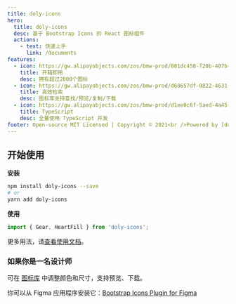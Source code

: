 ```yaml
---
title: doly-icons
hero:
  title: doly-icons
  desc: 基于 Bootstrap Icons 的 React 图标组件
  actions:
    - text: 快速上手
      link: /documents
features:
  - icon: https://gw.alipayobjects.com/zos/bmw-prod/881dc458-f20b-407b-947a-95104b5ec82b/k79dm8ih_w144_h144.png
    title: 开箱即用
    desc: 拥有超过2000个图标
  - icon: https://gw.alipayobjects.com/zos/bmw-prod/d60657df-0822-4631-9d7c-e7a869c2f21c/k79dmz3q_w126_h126.png
    title: 高效检索
    desc: 图标库支持查找/预览/复制/下载
  - icon: https://gw.alipayobjects.com/zos/bmw-prod/d1ee0c6f-5aed-4a45-a507-339a4bfe076c/k7bjsocq_w144_h144.png
    title: TypeScript
    desc: 全量使用 TypeScript 开发
footer: Open-source MIT Licensed | Copyright © 2021<br />Powered by [dumi](https://d.umijs.org/zh-CN)
---
```


## 开始使用

**安装**

```bash
npm install doly-icons --save
# or
yarn add doly-icons
```

**使用**

```typescript
import { Gear, HeartFill } from 'doly-icons';
```

更多用法，请[查看使用文档](/documents)。

### 如果你是一名设计师

可在 [图标库](/icons) 中调整颜色和尺寸，支持预览、下载。

你可以从 Figma 应用程序安装它：[Bootstrap Icons Plugin for Figma](https://www.figma.com/community/plugin/868341386266170307/Bootstrap-Icons)

[bootstrap icons]: https://icons.getbootstrap.com/
[svg symbol]: https://css-tricks.com/svg-symbol-good-choice-icons/
